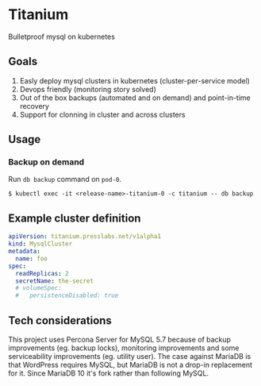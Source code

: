 # Titanium
Bulletproof mysql on kubernetes

## Goals
1. Easly deploy mysql clusters in kubernetes (cluster-per-service model)
2. Devops friendly (monitoring story solved)
3. Out of the box backups (automated and on demand) and point-in-time recovery
4. Support for clonning in cluster and across clusters

## Usage
### Backup on demand
Run `db backup` command on `pod-0`.
```
$ kubectl exec -it <release-name>-titanium-0 -c titanium -- db backup
```
## Example cluster definition
```yaml
apiVersion: titanium.presslabs.net/v1alpha1
kind: MysqlCluster
metadata:
  name: foo
spec:
  readReplicas: 2
  secretName: the-secret
  # volumeSpec:
  #   persistenceDisabled: true
```
## Tech considerations

This project uses Percona Server for MySQL 5.7 because of backup improvements (eg. backup locks), monitoring improvements and some serviceability improvements (eg. utility user). The case against MariaDB is that WordPress requires MySQL, but MariaDB is not a drop-in replacement for it. Since MariaDB 10 it's fork rather than following MySQL.
